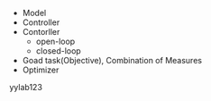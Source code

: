 - Model
- Controller
- Contorller
	- open-loop
	- closed-loop
- Goad task(Objective), Combination of Measures
- Optimizer

yylab123
